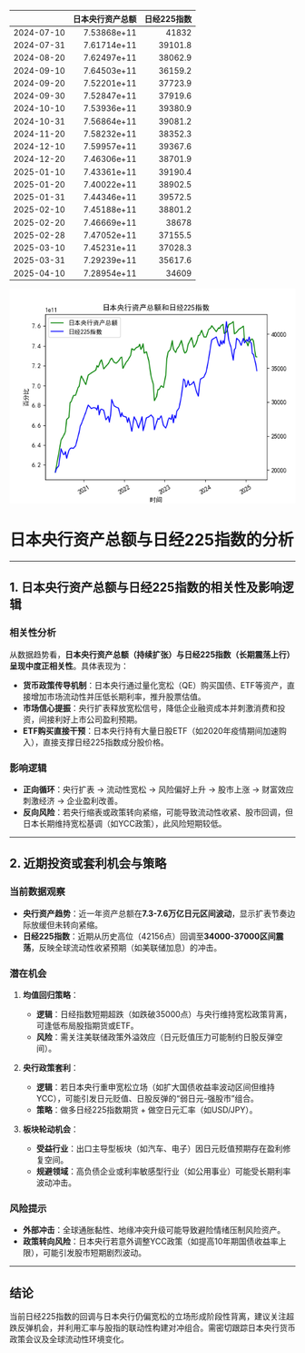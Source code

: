 |            |   日本央行资产总额 |   日经225指数 |
|:-----------|-------------------:|--------------:|
| 2024-07-10 |        7.53868e+11 |       41832   |
| 2024-07-31 |        7.61714e+11 |       39101.8 |
| 2024-08-20 |        7.62497e+11 |       38062.9 |
| 2024-09-10 |        7.64503e+11 |       36159.2 |
| 2024-09-20 |        7.52201e+11 |       37723.9 |
| 2024-09-30 |        7.52847e+11 |       37919.6 |
| 2024-10-10 |        7.53936e+11 |       39380.9 |
| 2024-10-31 |        7.56864e+11 |       39081.2 |
| 2024-11-20 |        7.58232e+11 |       38352.3 |
| 2024-12-10 |        7.59957e+11 |       39367.6 |
| 2024-12-20 |        7.46306e+11 |       38701.9 |
| 2025-01-10 |        7.43361e+11 |       39190.4 |
| 2025-01-20 |        7.40022e+11 |       38902.5 |
| 2025-01-31 |        7.44346e+11 |       39572.5 |
| 2025-02-10 |        7.45188e+11 |       38801.2 |
| 2025-02-20 |        7.46669e+11 |       38678   |
| 2025-02-28 |        7.47052e+11 |       37155.5 |
| 2025-03-10 |        7.45231e+11 |       37028.3 |
| 2025-03-31 |        7.29239e+11 |       35617.6 |
| 2025-04-10 |        7.28954e+11 |       34609   |

![图](2025-04-14_plot.png)



# 日本央行资产总额与日经225指数的分析

---

## **1. 日本央行资产总额与日经225指数的相关性及影响逻辑**

### **相关性分析**
从数据趋势看，**日本央行资产总额（持续扩张）与日经225指数（长期震荡上行）呈现中度正相关性**。具体表现为：
- **货币政策传导机制**：日本央行通过量化宽松（QE）购买国债、ETF等资产，直接增加市场流动性并压低长期利率，推升股票估值。
- **市场信心提振**：央行扩表释放宽松信号，降低企业融资成本并刺激消费和投资，间接利好上市公司盈利预期。
- **ETF购买直接干预**：日本央行持有大量日股ETF（如2020年疫情期间加速购入），直接支撑日经225指数成分股价格。

### **影响逻辑**
- **正向循环**：央行扩表 → 流动性宽松 → 风险偏好上升 → 股市上涨 → 财富效应刺激经济 → 企业盈利改善。
- **反向风险**：若央行缩表或政策转向紧缩，可能导致流动性收紧、股市回调，但日本长期维持宽松基调（如YCC政策），此风险短期较低。

---

## **2. 近期投资或套利机会与策略**

### **当前数据观察**
- **央行资产趋势**：近一年资产总额在**7.3-7.6万亿日元区间波动**，显示扩表节奏边际放缓但未转向紧缩。
- **日经225指数**：近期从历史高位（42156点）回调至**34000-37000区间震荡**，反映全球流动性收紧预期（如美联储加息）的冲击。

### **潜在机会**
1. **均值回归策略**：
   - **逻辑**：日经指数短期超跌（如跌破35000点）与央行维持宽松政策背离，可逢低布局股指期货或ETF。
   - **风险**：需关注美联储政策外溢效应（日元贬值压力可能制约日股反弹空间）。

2. **央行政策套利**：
   - **逻辑**：若日本央行重申宽松立场（如扩大国债收益率波动区间但维持YCC），可能引发日元贬值、日股反弹的“弱日元-强股市”组合。
   - **策略**：做多日经225指数期货 + 做空日元汇率（如USD/JPY）。

3. **板块轮动机会**：
   - **受益行业**：出口主导型板块（如汽车、电子）因日元贬值预期存在盈利修复空间。
   - **规避领域**：高负债企业或利率敏感型行业（如公用事业）可能受长期利率波动冲击。

### **风险提示**
- **外部冲击**：全球通胀黏性、地缘冲突升级可能导致避险情绪压制风险资产。
- **政策转向风险**：日本央行若意外调整YCC政策（如提高10年期国债收益率上限），可能引发股市短期剧烈波动。

---

## **结论**
当前日经225指数的回调与日本央行仍偏宽松的立场形成阶段性背离，建议关注超跌反弹机会，并利用汇率与股指的联动性构建对冲组合。需密切跟踪日本央行货币政策会议及全球流动性环境变化。